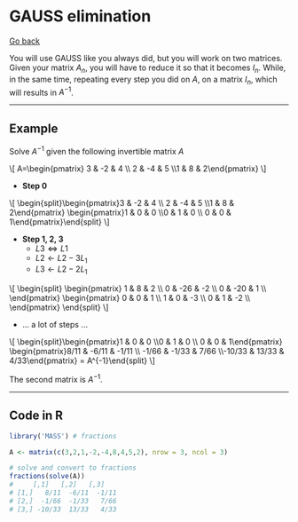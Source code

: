 # GAUSS elimination

[Go back](../index.md#matrix-inversion)

You will use GAUSS like you always did, but you will work on two matrices. Given your matrix $A_n$, you will have to reduce it so that it becomes $I_n$. While, in the same time, repeating every step you did on $A$, on a matrix $I_n$, which will results in $A^{-1}$. 

<hr class="sl">

## Example

Solve $A^{-1}$ given the following invertible matrix $A$

<div class="overflow-auto">
\[
A=\begin{pmatrix} 3 & -2 & 4 \\ 2 & -4 & 5 \\1 & 8 & 2\end{pmatrix}
\]
</div>

* **Step 0**

<div>
\[
\begin{split}\begin{pmatrix}3 & -2 & 4 \\ 2 & -4 & 5 \\1 & 8 & 2\end{pmatrix}
\begin{pmatrix}1 & 0 & 0 \\0 & 1 & 0 \\ 0 & 0 & 1\end{pmatrix}\end{split}
\]
</div>

* **Step 1, 2, 3** 
  * $L3 \iff L1$
  * $L2 \leftarrow L2 - 3 L_1$
  * $L3 \leftarrow L2 - 2 L_1$

<div>
\[
\begin{split}
\begin{pmatrix}
1 & 8 & 2 \\
0 & -26 & -2 \\
0 & -20 & 1 \\
\end{pmatrix}
\begin{pmatrix}
0 & 0 & 1 \\
1 & 0 & -3 \\
0 & 1 & -2 \\
\end{pmatrix}
\end{split}
\]
</div>

* ... a lot of steps ...

<div class="overflow-auto">
\[
\begin{split}\begin{pmatrix}1 & 0 & 0 \\0 & 1 & 0 \\ 0 & 0 & 1\end{pmatrix}
\begin{pmatrix}8/11 & -6/11 & -1/11 \\ -1/66 & -1/33 & 7/66 \\-10/33 & 13/33 & 4/33\end{pmatrix} = A^{-1}\end{split}
\]
</div>

The second matrix is $A^{-1}$.

<hr class="sl">

## Code in R

```r
library('MASS') # fractions

A <- matrix(c(3,2,1,-2,-4,8,4,5,2), nrow = 3, ncol = 3)

# solve and convert to fractions
fractions(solve(A))
#     [,1]   [,2]   [,3]  
# [1,]   8/11  -6/11  -1/11
# [2,]  -1/66  -1/33   7/66
# [3,] -10/33  13/33   4/33
```

